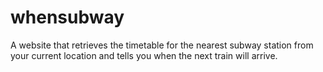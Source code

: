 # whensubway
 A website that retrieves the timetable for the nearest subway station from your current location and tells you when the next train will arrive.

